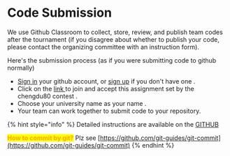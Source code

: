 # Code Submission

We use Github Classroom to collect, store, review, and publish team codes after the tournament (if you disagree about whether to publish your code, please contact the organizing committee with an instruction form).

Here's the submission process (as if you were submitting code to github normally)

* [Sign in](https://classroom.github.com/login) your github account, or [sign up](https://github.com/join)  if you don't have one .
* Click on the [link ](https://classroom.github.com/a/ntblLdKs)to join and accept this assignment set by the chengdu80 contest .
* Choose your university name as your name  .
* Your team can work together to submit code to your repository.

{% hint style="info" %}
Detailed instructions are available on the [GITHUB ](https://docs.github.com/en/free-pro-team@latest/github/getting-started-with-github)

<mark style="color:orange;">**How to commit by git?**</mark> Plz see [https://github.com/git-guides/git-commit](https://github.com/git-guides/git-commit)
{% endhint %}
